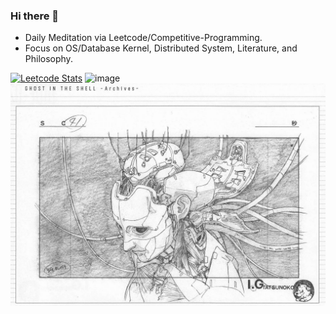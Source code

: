### Hi there 👋
* Daily Meditation via Leetcode/Competitive-Programming.
* Focus on OS/Database Kernel, Distributed System, Literature, and Philosophy.

<!--
**fxrcode/fxrcode** is a ✨ _special_ ✨ repository because its `README.md` (this file) appears on your GitHub profile.

Here are some ideas to get you started:

- 🔭 I’m currently working on ...
- 🌱 I’m currently learning ...
- 👯 I’m looking to collaborate on ...
- 🤔 I’m looking for help with ...
- 💬 Ask me about ...
- 📫 How to reach me: ...
- 😄 Pronouns: ...
- ⚡ Fun fact: ...
-->
[![Leetcode Stats](https://leetcode.card.workers.dev/?username=hzhang413)](https://leetcode.com/hzhang413)
![image](./cyberpunk-ghost-in-the-shell.gif)
![image](./gis-archive.png)